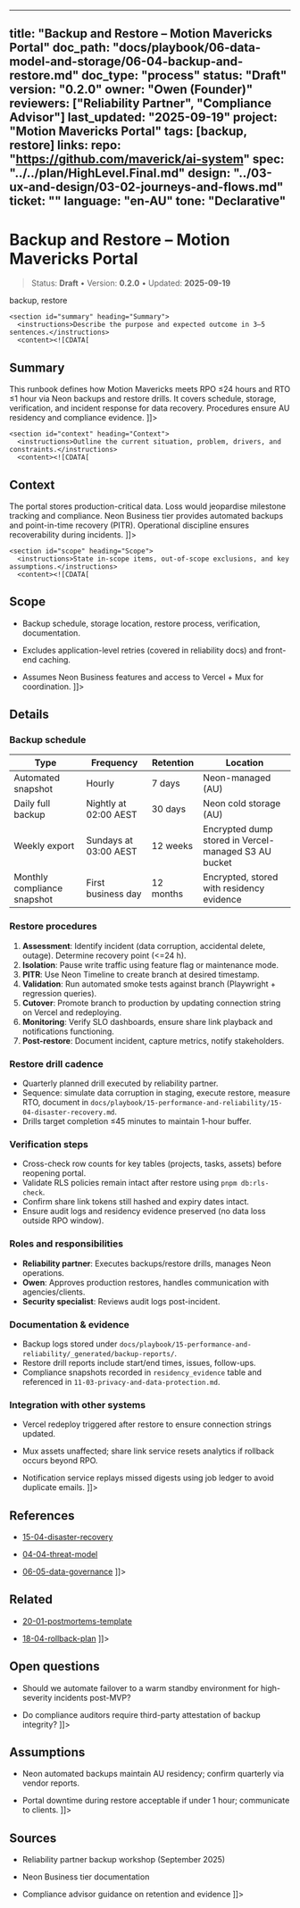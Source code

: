 <!-- ai:managed start file="docs/playbook/06-data-model-and-storage/06-04-backup-and-restore.md" responsibility="docs" strategy="replace" -->
---
title: "Backup and Restore – Motion Mavericks Portal"
doc_path: "docs/playbook/06-data-model-and-storage/06-04-backup-and-restore.md"
doc_type: "process"
status: "Draft"
version: "0.2.0"
owner: "Owen (Founder)"
reviewers: ["Reliability Partner", "Compliance Advisor"]
last_updated: "2025-09-19"
project: "Motion Mavericks Portal"
tags: [backup, restore]
links:
  repo: "https://github.com/maverick/ai-system"
  spec: "../../plan/HighLevel.Final.md"
  design: "../03-ux-and-design/03-02-journeys-and-flows.md"
  ticket: "<PLACEHOLDER>"
language: "en-AU"
tone: "Declarative"
---

# Backup and Restore – Motion Mavericks Portal

> Status: **Draft** • Version: **0.2.0** • Updated: **2025-09-19**

<doc xmlns="urn:docs:universal"
     type="process"
     path="docs/playbook/06-data-model-and-storage/06-04-backup-and-restore.md"
     version="0.2.0"
     status="Draft"
     owner="Owen (Founder)">

  <meta>
    <link rel="repo" href="https://github.com/maverick/ai-system"/>
    <link rel="spec" href="../../plan/HighLevel.Final.md"/>
    <link rel="design" href="../03-ux-and-design/03-02-journeys-and-flows.md"/>
    <tags>backup, restore</tags>
  </meta>

  <sections>

    <section id="summary" heading="Summary">
      <instructions>Describe the purpose and expected outcome in 3–5 sentences.</instructions>
      <content><![CDATA[
## Summary
This runbook defines how Motion Mavericks meets RPO ≤24 hours and RTO ≤1 hour via Neon backups and restore drills. It covers schedule, storage, verification, and incident response for data recovery. Procedures ensure AU residency and compliance evidence.
]]></content>
    </section>

    <section id="context" heading="Context">
      <instructions>Outline the current situation, problem, drivers, and constraints.</instructions>
      <content><![CDATA[
## Context
The portal stores production-critical data. Loss would jeopardise milestone tracking and compliance. Neon Business tier provides automated backups and point-in-time recovery (PITR). Operational discipline ensures recoverability during incidents.
]]></content>
    </section>

    <section id="scope" heading="Scope">
      <instructions>State in-scope items, out-of-scope exclusions, and key assumptions.</instructions>
      <content><![CDATA[
## Scope
- Backup schedule, storage location, restore process, verification, documentation.
- Excludes application-level retries (covered in reliability docs) and front-end caching.
- Assumes Neon Business features and access to Vercel + Mux for coordination.
]]></content>
    </section>

    <section id="details" heading="Details">
      <content><![CDATA[
## Details

### Backup schedule
| Type | Frequency | Retention | Location |
|------|-----------|-----------|----------|
| Automated snapshot | Hourly | 7 days | Neon-managed (AU) |
| Daily full backup | Nightly at 02:00 AEST | 30 days | Neon cold storage (AU) |
| Weekly export | Sundays at 03:00 AEST | 12 weeks | Encrypted dump stored in Vercel-managed S3 AU bucket |
| Monthly compliance snapshot | First business day | 12 months | Encrypted, stored with residency evidence |

### Restore procedures
1. **Assessment**: Identify incident (data corruption, accidental delete, outage). Determine recovery point (<=24 h).
2. **Isolation**: Pause write traffic using feature flag or maintenance mode.
3. **PITR**: Use Neon Timeline to create branch at desired timestamp.
4. **Validation**: Run automated smoke tests against branch (Playwright + regression queries).
5. **Cutover**: Promote branch to production by updating connection string on Vercel and redeploying.
6. **Monitoring**: Verify SLO dashboards, ensure share link playback and notifications functioning.
7. **Post-restore**: Document incident, capture metrics, notify stakeholders.

### Restore drill cadence
- Quarterly planned drill executed by reliability partner.
- Sequence: simulate data corruption in staging, execute restore, measure RTO, document in `docs/playbook/15-performance-and-reliability/15-04-disaster-recovery.md`.
- Drills target completion ≤45 minutes to maintain 1-hour buffer.

### Verification steps
- Cross-check row counts for key tables (projects, tasks, assets) before reopening portal.
- Validate RLS policies remain intact after restore using `pnpm db:rls-check`.
- Confirm share link tokens still hashed and expiry dates intact.
- Ensure audit logs and residency evidence preserved (no data loss outside RPO window).

### Roles and responsibilities
- **Reliability partner**: Executes backups/restore drills, manages Neon operations.
- **Owen**: Approves production restores, handles communication with agencies/clients.
- **Security specialist**: Reviews audit logs post-incident.

### Documentation & evidence
- Backup logs stored under `docs/playbook/15-performance-and-reliability/_generated/backup-reports/`.
- Restore drill reports include start/end times, issues, follow-ups.
- Compliance snapshots recorded in `residency_evidence` table and referenced in `11-03-privacy-and-data-protection.md`.

### Integration with other systems
- Vercel redeploy triggered after restore to ensure connection strings updated.
- Mux assets unaffected; share link service resets analytics if rollback occurs beyond RPO.
- Notification service replays missed digests using job ledger to avoid duplicate emails.
]]></content>
    </section>

    <section id="references" heading="References">
      <content><![CDATA[
## References
- [15-04-disaster-recovery](../15-observability-and-reliability/15-04-disaster-recovery.md)
- [04-04-threat-model](../04-architecture-and-decisions/04-04-threat-model.md)
- [06-05-data-governance](06-05-data-governance.md)
]]></content>
    </section>

    <section id="related" heading="Related">
      <content><![CDATA[
## Related
- [20-01-postmortems-template](../20-archive-and-postmortems/20-01-postmortems-template.md)
- [18-04-rollback-plan](../18-release-and-cutover/18-04-rollback-plan.md)
]]></content>
    </section>

    <section id="open_questions" heading="Open questions">
      <content><![CDATA[
## Open questions
- Should we automate failover to a warm standby environment for high-severity incidents post-MVP?
- Do compliance auditors require third-party attestation of backup integrity?
]]></content>
    </section>

    <section id="assumptions" heading="Assumptions">
      <content><![CDATA[
## Assumptions
- Neon automated backups maintain AU residency; confirm quarterly via vendor reports.
- Portal downtime during restore acceptable if under 1 hour; communicate to clients.
]]></content>
    </section>

    <section id="sources" heading="Sources">
      <content><![CDATA[
## Sources
- Reliability partner backup workshop (September 2025)
- Neon Business tier documentation
- Compliance advisor guidance on retention and evidence
]]></content>
    </section>

  </sections>
</doc>
<!-- ai:managed end -->
